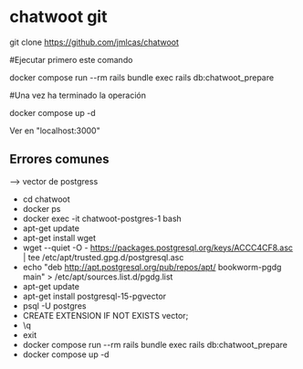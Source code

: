 # chatwoot git

git clone https://github.com/jmlcas/chatwoot

#Ejecutar primero este comando

docker compose run --rm rails bundle exec rails db:chatwoot_prepare

#Una vez ha terminado la operación 

docker compose up -d

Ver en "localhost:3000"



## Errores comunes

--> vector de postgress

- cd chatwoot
- docker ps
- docker exec -it chatwoot-postgres-1 bash
- apt-get update
- apt-get install wget
- wget --quiet -O - https://packages.postgresql.org/keys/ACCC4CF8.asc | tee /etc/apt/trusted.gpg.d/postgresql.asc
- echo "deb http://apt.postgresql.org/pub/repos/apt/ bookworm-pgdg main" > /etc/apt/sources.list.d/pgdg.list
- apt-get update
- apt-get install postgresql-15-pgvector
- psql -U postgres
- CREATE EXTENSION IF NOT EXISTS vector;
- \q
- exit
- docker compose run --rm rails bundle exec rails db:chatwoot_prepare
- docker compose up -d
